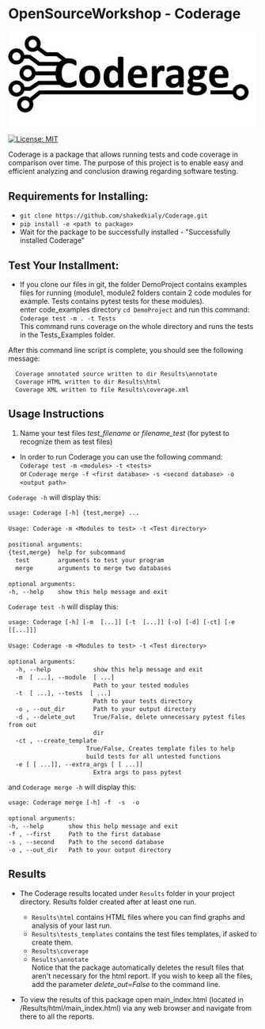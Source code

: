 # OpenSourceWorkshop - Coderage
<img src="https://github.com/shakedkialy/Coderage/blob/main/Main/HTML/html_files/logo.png?raw=true" width="550">

[![License: MIT](https://img.shields.io/badge/License-MIT-yellow.svg)](https://opensource.org/licenses/MIT)

Coderage is a package that allows running tests and code coverage in comparison over time.
The purpose of this project is to enable easy and efficient analyzing and conclusion drawing regarding software testing.


## Requirements for Installing:  
- `git clone https://github.com/shakedkialy/Coderage.git`
- `pip install -e <path to package>`
- Wait for the package to be successfully installed - "Successfully installed Coderage"

## Test Your Installment:
* If you clone our files in git, the folder DemoProject contains examples files for running (module1, module2 folders contain 2 code modules for example. Tests contains pytest tests for these modules). \
enter code_examples directory ```cd DemoProject```
and run this command: \
```Coderage test -m . -t Tests```
\
This command runs coverage on the whole directory and runs the tests in the Tests_Examples folder.


After this command line script is complete, you should see the following message:

      Coverage annotated source written to dir Results\annotate
      Coverage HTML written to dir Results\html
      Coverage XML written to file Results\coverage.xml

## Usage Instructions
  
1. Name your test files _test_filename_ or _filename_test_ (for pytest to recognize them as test files)

* In order to run Coderage you can use the following command: \
`Coderage test -m <modules> -t <tests>`  
or `Coderage merge -f <first database> -s <second database> -o <output path>`
  
`Coderage -h` will display this:
  ```
  usage: Coderage [-h] {test,merge} ...

Usage: Coderage -m <Modules to test> -t <Test directory>

positional arguments:
  {test,merge}  help for subcommand
    test        arguments to test your program
    merge       arguments to merge two databases

optional arguments:
  -h, --help    show this help message and exit
  ```

`Coderage test -h` will display this:
  ```
  usage: Coderage [-h] [-m  [...]] [-t  [...]] [-o] [-d] [-ct] [-e [[...]]]
  
  Usage: Coderage -m <Modules to test> -t <Test directory>
  
  optional arguments:
    -h, --help            show this help message and exit
    -m  [ ...], --module  [ ...]
                          Path to your tested modules
    -t  [ ...], --tests  [ ...]
                          Path to your tests directory
    -o , --out_dir        Path to your output directory
    -d , --delete_out     True/False, delete unnecessary pytest files from out
                          dir
    -ct , --create_template
                        True/False, Creates template files to help
                        build tests for all untested functions
    -e [ [ ...]], --extra_args [ [ ...]]
                          Extra args to pass pytest
  ```

and `Coderage merge -h` will display this:
  ```
  usage: Coderage merge [-h] -f  -s  -o

optional arguments:
  -h, --help       show this help message and exit
  -f , --first     Path to the first database
  -s , --second    Path to the second database
  -o , --out_dir   Path to your output directory
  ```

## Results
* The Coderage results located under ```Results``` folder in your project directory. Results folder created after at least one run.
  * ```Results\html``` contains HTML files where you can find graphs and analysis of your last run. 
  * ```Results\tests_templates``` contains the test files templates, if asked to create them.
  * ```Results\coverage```
  * ```Results\annotate```
  \
  Notice that the package automatically deletes the result files that aren't necessary for the html report.
  If you wish to keep all the files, add the parameter _delete_out=False_ to the command line. 
 
 * To view the results of this package open main_index.html (located in <Your code>/Results/html/main_index.html) via any web browser and navigate from there to all the reports.
